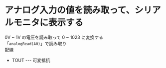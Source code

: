 # アナログ入力の値を読み取って、シリアルモニタに表示する  

0V ~ 1V の電圧を読み取って 0 ~ 1023 に変換する  
「`analogRead(A0)`」で読み取り  
配線
 * TOUT --- 可変抵抗
